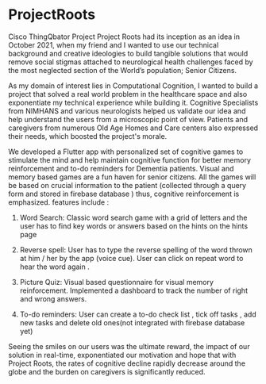 # ProjectRoots
Cisco ThingQbator Project
Project Roots had its inception as an idea in October 2021, when my friend and I wanted to use our technical background and creative ideologies to build tangible solutions that would remove social stigmas attached to neurological health challenges faced by the most neglected section of the World’s population; Senior Citizens.  
  
  
As my domain of interest lies in Computational Cognition, I wanted to build a project that solved a real world problem in the healthcare space and also exponentiate my technical experience while building it. Cognitive Specialists from NIMHANS and various neurologists helped us validate our idea and help understand the users from a microscopic point of view. Patients and caregivers from numerous Old Age Homes and Care centers also expressed their needs, which boosted the project's morale. 
  
We developed a Flutter app with personalized set of cognitive games to stimulate the mind and help maintain cognitive function for better memory reinforcement and to-do reminders for Dementia patients. Visual and memory based games are a fun haven for senior citizens. All the games will be based on crucial information to the patient (collected through a query form and stored in firebase database ) thus, cognitive reinforcement is emphasized. features include :

1. Word Search: Classic word search game with a grid of letters and the user has to find key words or answers based on the hints on the hints page
    
2. Reverse spell: User has to type the reverse spelling of the word thrown at him / her by the app (voice cue). User can click on repeat word to hear the word again .
    
3. Picture Quiz: Visual based questionnaire for visual memory reinforcement. Implemented a dashboard to track the number of right and wrong answers.
    
4. To-do reminders: User can create a to-do check list , tick off tasks , add new tasks and delete old ones(not integrated with firebase database yet)
  
Seeing the smiles on our users was the ultimate reward, the impact of our solution in real-time, exponentiated our motivation and hope that with Project Roots, the rates of cognitive decline rapidly decrease around the globe and the burden on caregivers is significantly reduced.
